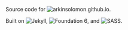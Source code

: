 Source code for ![arkinsolomon.github.io](https://arkinsolomon.github.io).

Built on ![Jekyll](https://jekyllrb.com/), ![Foundation 6](https://get.foundation/sites/docs/), and ![SASS](https://sass-lang.com/).
